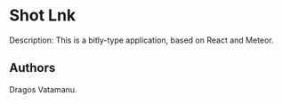 # Shot Lnk

Description: This is a bitly-type application, based on React and Meteor. 

## Authors

Dragos Vatamanu.